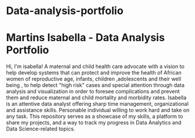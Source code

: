 # Data-analysis-portfolio
# Martins Isabella - Data Analysis Portfolio
Hi, I'm isabella! A maternal and child health care advocate with a vision to help develop systems that can protect and improve the health of African women of reproductive age, infants, children ,adolescents and their well being , to help detect "high risk" cases and special attention through data analysis and visualization in order to foresee complications and prevent them and reduce maternal and child mortality and morbidity rates.
 Isabella is an attentive data analyst offering sharp time management, organizational and assistance skills. Personable individual willing to work hard and take on any task.
 This repository serves as a showcase of my skills, a platform to share my projects, and a way to track my progress in Data Analytics and Data Science-related topics.
 
